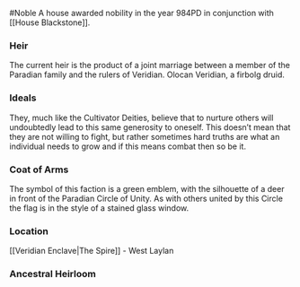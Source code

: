 #Noble 
A house awarded nobility in the year 984PD in conjunction with [[House Blackstone]].

### Heir
The current heir is the product of a joint marriage between a member of the Paradian family and the rulers of Veridian. Olocan Veridian, a firbolg druid.

### Ideals
They, much like the Cultivator Deities, believe that to nurture others will undoubtedly lead to this same generosity to oneself. This doesn’t mean that they are not willing to fight, but rather sometimes hard truths are what an individual needs to grow and if this means combat then so be it.

### Coat of Arms
The symbol of this faction is a green emblem, with the silhouette of a deer in front of the Paradian Circle of Unity. As with others united by this Circle the flag is in the style of a stained glass window.

### Location
[[Veridian Enclave|The Spire]] - West Laylan


### Ancestral Heirloom
